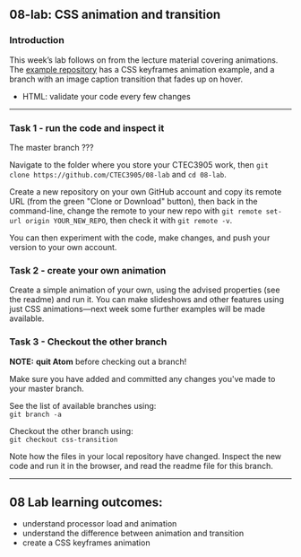 ## 08-lab: CSS animation and transition

### Introduction

This week’s lab follows on from the lecture material covering animations. The [example repository](https://github.com/CTEC3905/08-lab) has a CSS keyframes animation example, and a branch with an image caption transition that fades up on hover.

- HTML: validate your code every few changes

---

### Task 1 - run the code and inspect it

The master branch ???

Navigate to the folder where you store your CTEC3905 work, then `git clone https://github.com/CTEC3905/08-lab` and `cd 08-lab`.

Create a new repository on your own GitHub account and copy its remote URL (from the green "Clone or Download" button), then back in the command-line, change the remote to your new repo with `git remote set-url origin YOUR_NEW_REPO`, then check it with `git remote -v`.

You can then experiment with the code, make changes, and push your version to your own account.

### Task 2 - create your own animation

Create a simple animation of your own, using the advised properties (see the readme) and run it. You can make slideshows and other features using just CSS animations—next week some further examples will be made available.

### Task 3 - Checkout the other branch

**NOTE:** **quit Atom** before checking out a branch!

Make sure you have added and committed any changes you've made to your master branch.

See the list of available branches using:  
`git branch -a`

Checkout the other branch using:  
`git checkout css-transition`

Note how the files in your local repository have changed. Inspect the new code and run it in the browser, and read the readme file for this branch.

---

## 08 Lab learning outcomes:

- understand processor load and animation
- understand the difference between animation and transition
- create a CSS keyframes animation